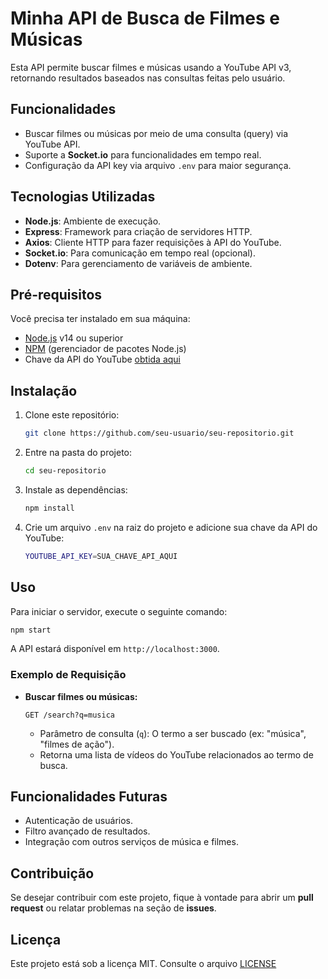 # Minha API de Busca de Filmes e Músicas

Esta API permite buscar filmes e músicas usando a YouTube API v3, retornando resultados baseados nas consultas feitas pelo usuário.

## Funcionalidades

- Buscar filmes ou músicas por meio de uma consulta (query) via YouTube API.
- Suporte a **Socket.io** para funcionalidades em tempo real.
- Configuração da API key via arquivo `.env` para maior segurança.

## Tecnologias Utilizadas

- **Node.js**: Ambiente de execução.
- **Express**: Framework para criação de servidores HTTP.
- **Axios**: Cliente HTTP para fazer requisições à API do YouTube.
- **Socket.io**: Para comunicação em tempo real (opcional).
- **Dotenv**: Para gerenciamento de variáveis de ambiente.

## Pré-requisitos

Você precisa ter instalado em sua máquina:

- [Node.js](https://nodejs.org/) v14 ou superior
- [NPM](https://www.npmjs.com/) (gerenciador de pacotes Node.js)
- Chave da API do YouTube [obtida aqui](https://console.developers.google.com/)

## Instalação

1. Clone este repositório:

   ```bash
   git clone https://github.com/seu-usuario/seu-repositorio.git
   ```

2. Entre na pasta do projeto:

   ```bash
   cd seu-repositorio
   ```

3. Instale as dependências:

   ```bash
   npm install
   ```

4. Crie um arquivo `.env` na raiz do projeto e adicione sua chave da API do YouTube:

   ```bash
   YOUTUBE_API_KEY=SUA_CHAVE_API_AQUI
   ```

## Uso

Para iniciar o servidor, execute o seguinte comando:

```bash
npm start
```

A API estará disponível em `http://localhost:3000`.

### Exemplo de Requisição

- **Buscar filmes ou músicas:**

  ```
  GET /search?q=musica
  ```

  - Parâmetro de consulta (`q`): O termo a ser buscado (ex: "música", "filmes de ação").
  - Retorna uma lista de vídeos do YouTube relacionados ao termo de busca.

## Funcionalidades Futuras

- Autenticação de usuários.
- Filtro avançado de resultados.
- Integração com outros serviços de música e filmes.

## Contribuição

Se desejar contribuir com este projeto, fique à vontade para abrir um **pull request** ou relatar problemas na seção de **issues**.

## Licença

Este projeto está sob a licença MIT. Consulte o arquivo [LICENSE](LICENSE)
